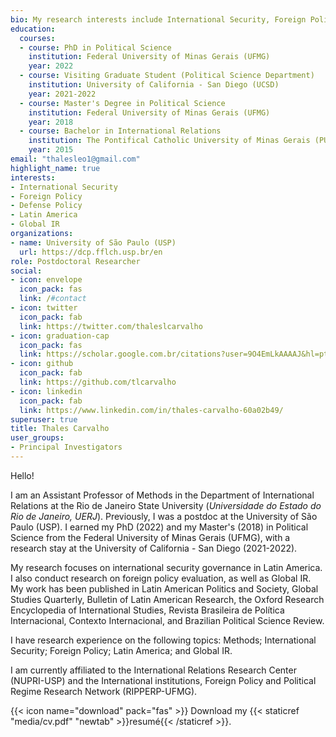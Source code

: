 ```yaml
---
bio: My research interests include International Security, Foreign Policy, Latin America, and Global IR.
education:
  courses:
  - course: PhD in Political Science
    institution: Federal University of Minas Gerais (UFMG)
    year: 2022
  - course: Visiting Graduate Student (Political Science Department)
    institution: University of California - San Diego (UCSD)
    year: 2021-2022
  - course: Master's Degree in Political Science
    institution: Federal University of Minas Gerais (UFMG)
    year: 2018
  - course: Bachelor in International Relations
    institution: The Pontifical Catholic University of Minas Gerais (PUC-MG)
    year: 2015
email: "thalesleo1@gmail.com"
highlight_name: true
interests:
- International Security
- Foreign Policy
- Defense Policy
- Latin America
- Global IR
organizations:
- name: University of São Paulo (USP)
  url: https://dcp.fflch.usp.br/en
role: Postdoctoral Researcher  
social:
- icon: envelope
  icon_pack: fas
  link: /#contact
- icon: twitter
  icon_pack: fab
  link: https://twitter.com/thaleslcarvalho
- icon: graduation-cap
  icon_pack: fas
  link: https://scholar.google.com.br/citations?user=9O4EmLkAAAAJ&hl=pt-BR
- icon: github
  icon_pack: fab
  link: https://github.com/tlcarvalho
- icon: linkedin
  icon_pack: fab
  link: https://www.linkedin.com/in/thales-carvalho-60a02b49/
superuser: true
title: Thales Carvalho
user_groups:
- Principal Investigators
---
```


Hello!  

I am an Assistant Professor of Methods in the Department of International Relations at the Rio de Janeiro State University (*Universidade do Estado do Rio de Janeiro, UERJ*). Previously, I was a postdoc at the University of São Paulo (USP). I earned my PhD (2022) and my Master's (2018) in Political Science from the Federal University of Minas Gerais (UFMG), with a research stay at the University of California - San Diego (2021-2022).

My research focuses on international security governance in Latin America. I also conduct research on foreign policy evaluation, as well as Global IR. My work has been published in Latin American Politics and Society, Global Studies Quarterly, Bulletin of Latin American Research, the Oxford Research Encyclopedia of International Studies, Revista Brasileira de Política Internacional, Contexto Internacional, and Brazilian Political Science Review.

I have research experience on the following topics: Methods; International Security; Foreign Policy; Latin America; and Global IR.

I am currently affiliated to the International Relations Research Center (NUPRI-USP) and the International institutions, Foreign Policy and Political Regime Research Network (RIPPERP-UFMG). 

{{< icon name="download" pack="fas" >}} Download my {{< staticref "media/cv.pdf" "newtab" >}}resumé{{< /staticref >}}.

